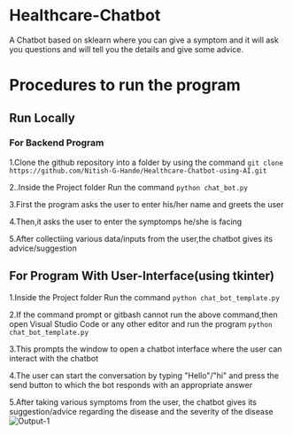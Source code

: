 # Healthcare-Chatbot
A Chatbot based on sklearn where you can give a symptom and it will ask you questions and will tell you the details and give some advice.
# Procedures to run the program
## Run Locally
###  For Backend Program
1.Clone the  github repository into a folder by using the command
```git clone https://github.com/Nitish-G-Hande/Healthcare-Chatbot-using-AI.git```

2..Inside the Project folder Run the command
```python chat_bot.py```

3.First the program asks the user to enter his/her name and greets the user

4.Then,it asks the user to enter the symptomps he/she is facing

5.After collectiing various data/inputs from the user,the chatbot gives its advice/suggestion

## For Program With User-Interface(using tkinter)

1.Inside the Project folder Run the command
```python chat_bot_template.py```

2.If the command prompt or gitbash cannot run the above command,then open Visual Studio Code or any other editor and run the program 
```python chat_bot_template.py```

3.This prompts the window  to open a chatbot interface where the user can interact with the chatbot

4.The user can start the conversation by typing "Hello"/"hi" and press the send button to which the bot responds with an appropriate answer

5.After taking various symptoms from the user, the chatbot gives its suggestion/advice regarding the disease and the severity of the disease
![Output-1](output-1.png)
